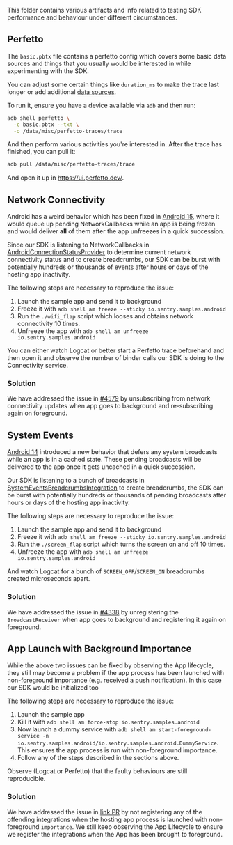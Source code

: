 This folder contains various artifacts and info related to testing SDK performance and behaviour under different circumstances.

## Perfetto

The `basic.pbtx` file contains a perfetto config which covers some basic data sources and things that you usually would be interested in while experimenting with the SDK.

You can adjust some certain things like `duration_ms` to make the trace last longer or add additional [data sources](https://perfetto.dev/docs/data-sources/atrace).

To run it, ensure you have a device available via `adb` and then run:

```bash
adb shell perfetto \
  -c basic.pbtx --txt \
  -o /data/misc/perfetto-traces/trace
```

And then perform various activities you're interested in. After the trace has finished, you can pull it:

```bash
adb pull /data/misc/perfetto-traces/trace
```

And open it up in https://ui.perfetto.dev/.

## Network Connectivity

Android has a weird behavior which has been fixed in [Android 15](https://cs.android.com/android/_/android/platform/packages/modules/Connectivity/+/2d78124348f4864d054ea7a7b52683d225bd7c1f), where it would queue up pending NetworkCallbacks while an app is being frozen and would deliver **all** of them after the app unfreezes in a quick succession.

Since our SDK is listening to NetworkCallbacks in [AndroidConnectionStatusProvider](../../../sentry-android-core/src/main/java/io/sentry/android/core/internal/util/AndroidConnectionStatusProvider.java) to determine current network connectivity status and to create breadcrumbs, our SDK can be burst with potentially hundreds or thousands of events after hours or days of the hosting app inactivity.

The following steps are necessary to reproduce the issue:

1. Launch the sample app and send it to background
2. Freeze it with `adb shell am freeze --sticky io.sentry.samples.android`
3. Run the `./wifi_flap` script which looses and obtains network connectivity 10 times.
4. Unfreeze the app with `adb shell am unfreeze io.sentry.samples.android`

You can either watch Logcat or better start a Perfetto trace beforehand and then open it and observe the number of binder calls our SDK is doing to the Connectivity service.

### Solution

We have addressed the issue in [#4579](https://github.com/getsentry/sentry-java/pull/4579) by unsubscribing from network connectivity updates when app goes to background and re-subscribing again on foreground.

## System Events

[Android 14](https://developer.android.com/develop/background-work/background-tasks/broadcasts#android-14) introduced a new behavior that defers any system broadcasts while an app is in a cached state. These pending broadcasts will be delivered to the app once it gets uncached in a quick succession.

Our SDK is listening to a bunch of broadcasts in [SystemEventsBreadcrumbsIntegration](../../../sentry-android-core/src/main/java/io/sentry/android/core/SystemEventsBreadcrumbsIntegration.java) to create breadcrumbs, the SDK can be burst with potentially hundreds or thousands of pending broadcasts after hours or days of the hosting app inactivity.

The following steps are necessary to reproduce the issue:

1. Launch the sample app and send it to background
2. Freeze it with `adb shell am freeze --sticky io.sentry.samples.android`
3. Run the `./screen_flap` script which turns the screen on and off 10 times.
4. Unfreeze the app with `adb shell am unfreeze io.sentry.samples.android`

And watch Logcat for a bunch of `SCREEN_OFF`/`SCREEN_ON` breadcrumbs created microseconds apart.

### Solution

We have addressed the issue in [#4338](https://github.com/getsentry/sentry-java/pull/4338) by unregistering the `BroadcastReceiver` when app goes to background and registering it again on foreground.

## App Launch with Background Importance 

While the above two issues can be fixed by observing the App lifecycle, they still may become a problem if the app process has been launched with non-foreground importance (e.g. received a push notification). In this case our SDK would be initialized too

The following steps are necessary to reproduce the issue:

1. Launch the sample app
2. Kill it with `adb shell am force-stop io.sentry.samples.android`
3. Now launch a dummy service with `adb shell am start-foreground-service -n io.sentry.samples.android/io.sentry.samples.android.DummyService`. This ensures the app process is run with non-foreground importance.
4. Follow any of the steps described in the sections above.

Observe (Logcat or Perfetto) that the faulty behaviours are still reproducible.

### Solution

We have addressed the issue in [link PR]() by not registering any of the offending integrations when the hosting app process is launched with non-foreground `importance`. We still keep observing the App Lifecycle to ensure we register the integrations when the App has been brought to foreground.